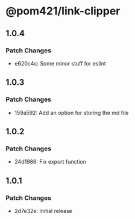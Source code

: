 # @pom421/link-clipper

## 1.0.4

### Patch Changes

- e620c4c: Some minor stuff for eslint

## 1.0.3

### Patch Changes

- 159a592: Add an option for storing the md file

## 1.0.2

### Patch Changes

- 24d1986: Fix export function

## 1.0.1

### Patch Changes

- 2d7e32e: Initial release

